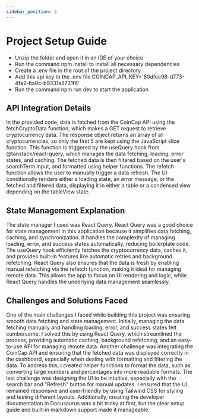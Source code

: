 ```yaml
---
sidebar_position: 2
---
```


# Project Setup Guide

- Unzip the folder and open it in an IDE of your choice
- Run the command npm install to install all necessary dependencies
- Create a .env file in the root of the project directory
- Add this api key to the .env file COINCAP_API_KEY='80dfec98-d773-4fa2-ba8c-b9331a8731f6'
- Run the command npm run dev to start the application

## API Integration Details

In the provided code, data is fetched from the CoinCap API using the fetchCryptoData function, 
which makes a GET request to retrieve cryptocurrency data. The response object returns an array of all cryptocurrencies, so only
the first 5 are kept using the JavaScript slice function. This function is triggered by the useQuery hook from @tanstack/react-query, which manages the data fetching, loading, error states, and caching. The fetched data is then filtered based on the user's searchTerm input, and formatted using helper functions. The refetch function allows the user to manually trigger a data refresh. The UI conditionally renders either a loading state, an error message, or the fetched and filtered data, 
displaying it in either a table or a condensed view depending on the tableView state.

## State Management Explanation

The state manager I used was React Query. React Query was a good choice for state management in this application because it simplifies data fetching, caching, and synchronization. 
It handles the complexity of managing loading, error, and success states automatically, reducing boilerplate code. The useQuery hook efficiently fetches the cryptocurrency data, 
caches it, and provides built-in features like automatic retries and background refetching. React Query also ensures that the data is fresh by enabling manual refetching via the refetch function, 
making it ideal for managing remote data. This allows the app to focus on UI rendering and logic, while React Query handles the underlying data management seamlessly.

## Challenges and Solutions Faced 

One of the main challenges I faced while building this project was ensuring smooth data fetching and state management. Initially, managing the data fetching manually and handling loading, error, and success states felt cumbersome. 
I solved this by using React Query, which streamlined the process, providing automatic caching, background refetching, and an easy-to-use API for managing remote data. 
Another challenge was integrating the CoinCap API and ensuring that the fetched data was displayed correctly in the dashboard, especially when dealing with formatting and filtering the data. 
To address this, I created helper functions to format the data, such as converting large numbers and percentages into more readable formats. The last challenge was designing the UI to be intuitive, especially with the search bar and "Refresh" button for manual updates. 
I ensured that the UI remained responsive and user-friendly by using Tailwind CSS for styling and testing different layouts. Additionally, creating the developer documentation in Docusaurus was a bit tricky at first, but the clear setup guide and built-in markdown support made it manageable.



